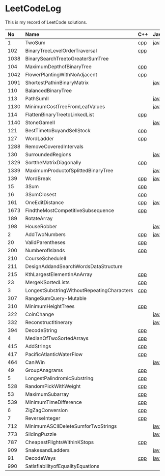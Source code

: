 
LeetCodeLog
===========
  
  
This is my record of LeetCode solutions.  

|No|Name|C++|Java|JavaScript|Python|Rust|
| :--- | :--- | :--- | :--- | :--- | :--- | :--- |
|1|TwoSum|[cpp](src\1.TwoSum\1.cpp)|[java](src\1.TwoSum\1.java)|[js](src\1.TwoSum\1.js)|[py](src\1.TwoSum\1.py)|[rs](src\1.TwoSum\1.rs)|
|102|BinaryTreeLevelOrderTraversal|[cpp](src\102.BinaryTreeLevelOrderTraversal\102.cpp)|||||
|1038|BinarySearchTreetoGreaterSumTree||||[py](src\1038.BinarySearchTreetoGreaterSumTree\1038.py)||
|104|MaximumDepthofBinaryTree|[cpp](src\104.MaximumDepthofBinaryTree\104.cpp)|||||
|1042|FlowerPlantingWithNoAdjacent|[cpp](src\1042.FlowerPlantingWithNoAdjacent\1042.cpp)|||||
|1091|ShortestPathinBinaryMatrix||[java](src\1091.ShortestPathinBinaryMatrix\1091.java)||||
|110|BalancedBinaryTree||||[py](src\110.BalancedBinaryTree\110.py)||
|113|PathSumII||[java](src\113.PathSumII\113.java)||||
|1130|MinimumCostTreeFromLeafValues||[java](src\1130.MinimumCostTreeFromLeafValues\1130.java)||||
|114|FlattenBinaryTreetoLinkedList|[cpp](src\114.FlattenBinaryTreetoLinkedList\114.cpp)|||||
|1140|StoneGameII||[java](src\1140.StoneGameII\1140.java)||||
|121|BestTimetoBuyandSellStock|[cpp](src\121.BestTimetoBuyandSellStock\121.cpp)||[js](src\121.BestTimetoBuyandSellStock\121.js)|[py](src\121.BestTimetoBuyandSellStock\121.py)|[rs](src\121.BestTimetoBuyandSellStock\121.rs)|
|127|WordLadder|[cpp](src\127.WordLadder\127.cpp)|||||
|1288|RemoveCoveredIntervals||||[py](src\1288.RemoveCoveredIntervals\1288.py)||
|130|SurroundedRegions||[java](src\130.SurroundedRegions\130.java)||||
|1329|SorttheMatrixDiagonally|[cpp](src\1329.SorttheMatrixDiagonally\1329.cpp)|||||
|1339|MaximumProductofSplittedBinaryTree||[java](src\1339.MaximumProductofSplittedBinaryTree\1339.java)||||
|139|WordBreak|[cpp](src\139.WordBreak\139.cpp)|[java](src\139.WordBreak\139.java)||||
|15|3Sum|[cpp](src\15.3Sum\15.cpp)|||||
|16|3SumClosest|[cpp](src\16.3SumClosest\16.cpp)|||||
|161|OneEditDistance|[cpp](src\161.OneEditDistance\161.cpp)|[java](src\161.OneEditDistance\161.java)||[py](src\161.OneEditDistance\161.py)||
|1673|FindtheMostCompetitiveSubsequence|[cpp](src\1673.FindtheMostCompetitiveSubsequence\1673.cpp)|||||
|189|RotateArray||||[py](src\189.RotateArray\189.py)||
|198|HouseRobber||[java](src\198.HouseRobber\198.java)||||
|2|AddTwoNumbers|[cpp](src\2.AddTwoNumbers\2.cpp)|[java](src\2.AddTwoNumbers\2.java)||[py](src\2.AddTwoNumbers\2.py)||
|20|ValidParentheses|[cpp](src\20.ValidParentheses\20.cpp)||[js](src\20.ValidParentheses\20.js)|[py](src\20.ValidParentheses\20.py)||
|200|NumberofIslands|[cpp](src\200.NumberofIslands\200.cpp)||[js](src\200.NumberofIslands\200.js)|[py](src\200.NumberofIslands\200.py)|[rs](src\200.NumberofIslands\200.rs)|
|210|CourseScheduleII||||[py](src\210.CourseScheduleII\210.py)||
|211|DesignAddandSearchWordsDataStructure||||[py](src\211.DesignAddandSearchWordsDataStructure\211.py)||
|215|KthLargestElementInAnArray|[cpp](src\215.KthLargestElementInAnArray\215.cpp)|||||
|23|MergeKSortedLists|[cpp](src\23.MergeKSortedLists\23.cpp)|||||
|3|LongestSubstringWithoutRepeatingCharacters|[cpp](src\3.LongestSubstringWithoutRepeatingCharacters\3.cpp)||[js](src\3.LongestSubstringWithoutRepeatingCharacters\3.js)|[py](src\3.LongestSubstringWithoutRepeatingCharacters\3.py)||
|307|RangeSumQuery-Mutable||||[py](src\307.RangeSumQuery-Mutable\307.py)||
|310|MinimumHeightTrees|[cpp](src\310.MinimumHeightTrees\310.cpp)|||||
|322|CoinChange||[java](src\322.CoinChange\322.java)||||
|332|ReconstructItinerary||[java](src\332.ReconstructItinerary\332.java)||||
|394|DecodeString|[cpp](src\394.DecodeString\394.cpp)|||[py](src\394.DecodeString\394.py)||
|4|MedianOfTwoSortedArrays|[cpp](src\4.MedianOfTwoSortedArrays\4.cpp)||[js](src\4.MedianOfTwoSortedArrays\4.js)|[py](src\4.MedianOfTwoSortedArrays\4.py)||
|415|AddStrings|[cpp](src\415.AddStrings\415.cpp)|||||
|417|PacificAtlanticWaterFlow|[cpp](src\417.PacificAtlanticWaterFlow\417.cpp)|||||
|464|CanIWin||[java](src\464.CanIWin\464.java)||||
|49|GroupAnagrams|[cpp](src\49.GroupAnagrams\49.cpp)|||||
|5|LongestPalindromicSubstring|[cpp](src\5.LongestPalindromicSubstring\5.cpp)|||||
|528|RandomPickWithWeight|[cpp](src\528.RandomPickWithWeight\528.cpp)|||||
|53|MaximumSubarray|[cpp](src\53.MaximumSubarray\53.cpp)|||||
|539|MinimumTimeDifference|[cpp](src\539.MinimumTimeDifference\539.cpp)|||[py](src\539.MinimumTimeDifference\539.py)||
|6|ZigZagConversion|[cpp](src\6.ZigZagConversion\6.cpp)|||||
|7|ReverseInteger|[cpp](src\7.ReverseInteger\7.cpp)|||||
|712|MinimumASCIIDeleteSumforTwoStrings||[java](src\712.MinimumASCIIDeleteSumforTwoStrings\712.java)||||
|773|SlidingPuzzle||[java](src\773.SlidingPuzzle\773.java)||||
|787|CheapestFlightsWithinKStops|[cpp](src\787.CheapestFlightsWithinKStops\787.cpp)|||||
|909|SnakesandLadders||[java](src\909.SnakesandLadders\909.java)||||
|91|DecodeWays|[cpp](src\91.DecodeWays\91.cpp)|[java](src\91.DecodeWays\91.java)||||
|990|SatisfiabilityofEqualityEquations||||[py](src\990.SatisfiabilityofEqualityEquations\990.py)||
